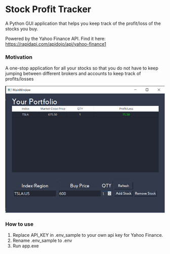# Stock Profit Tracker

A Python GUI application that helps you keep track of the profit/loss of the stocks you buy. 

Powered by the Yahoo Finance API. Find it here: https://rapidapi.com/apidojo/api/yahoo-finance1

### Motivation
A one-stop application for all your stocks so that you do not have to keep jumping between different brokers and accounts to keep track of profits/losses

<img src='images/img1.png' width ="600">

### How to use
1. Replace API_KEY in .env_sample to your own api key for Yahoo Finance. 
2. Rename .env_sample to .env
3. Run app.exe
